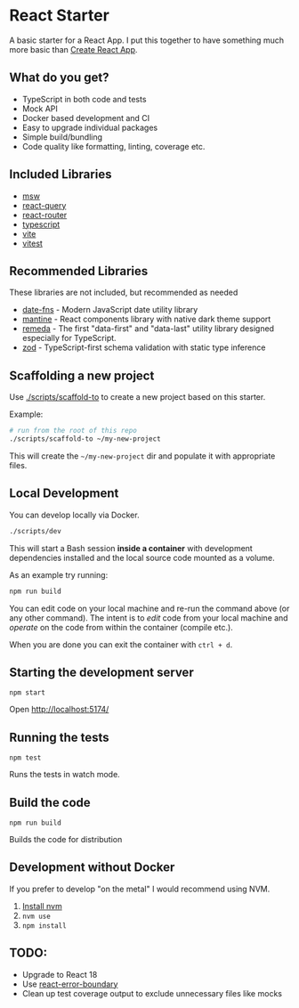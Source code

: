 # React Starter

A basic starter for a React App.
I put this together to have something much more basic than
[Create React App](https://github.com/facebook/create-react-app).

## What do you get?

- TypeScript in both code and tests
- Mock API
- Docker based development and CI
- Easy to upgrade individual packages
- Simple build/bundling
- Code quality like formatting, linting, coverage etc.

## Included Libraries

- [msw](https://mswjs.io/)
- [react-query](https://react-query.tanstack.com/)
- [react-router](https://reactrouter.com/)
- [typescript](https://www.typescriptlang.org/)
- [vite](https://github.com/vitejs/vite)
- [vitest](https://vitest.dev/)

## Recommended Libraries

These libraries are not included, but recommended as needed

- [date-fns](https://github.com/date-fns/date-fns) - Modern JavaScript date utility library
- [mantine](https://github.com/mantinedev/mantine/) - React components library with native dark theme support
- [remeda](https://remedajs.com/) - The first "data-first" and "data-last" utility library designed especially for TypeScript.
- [zod](https://github.com/colinhacks/zod) - TypeScript-first schema validation with static type inference

## Scaffolding a new project

Use [./scripts/scaffold-to](./scripts/scaffold-to) to create a new project based on this starter.

Example:

```bash
# run from the root of this repo
./scripts/scaffold-to ~/my-new-project
```

This will create the `~/my-new-project` dir and populate it with appropriate files.

## Local Development

You can develop locally via Docker.

```bash
./scripts/dev
```

This will start a Bash session **inside a container** with development dependencies installed
and the local source code mounted as a volume.

As an example try running:

```bash
npm run build
```

You can edit code on your local machine and re-run the command above (or any other command).
The intent is to _edit_ code from your local machine
and _operate_ on the code from within the container (compile etc.).

When you are done you can exit the container with `ctrl + d`.

## Starting the development server

```
npm start
```

Open [http://localhost:5174/](http://localhost:5174/)

## Running the tests

```
npm test
```

Runs the tests in watch mode.

## Build the code

```
npm run build
```

Builds the code for distribution

## Development without Docker

If you prefer to develop "on the metal" I would recommend
using NVM.

1. [Install nvm](https://github.com/nvm-sh/nvm#installing-and-updating)
2. `nvm use`
3. `npm install`

## TODO:

- Upgrade to React 18
- Use [react-error-boundary](https://github.com/bvaughn/react-error-boundary)
- Clean up test coverage output to exclude unnecessary files like mocks
